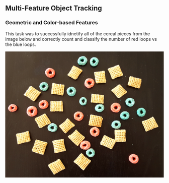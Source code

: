 ## Multi-Feature Object Tracking
### Geometric and Color-based Features
This task was to successfully idnetify all of the cereal pieces from the image below and correctly count and classify the number of red loops vs the blue loops.

<img src="https://github.com/Byron-Dowling/Computer-Vision-Dowling/blob/main/Practicals/Assignment%202/breakfast.png?raw=true" width = "600" height = "400"/>

